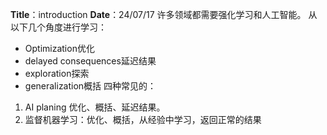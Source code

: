 **Title**：introduction
**Date**：24/07/17
许多领域都需要强化学习和人工智能。
从以下几个角度进行学习：
- Optimization优化
- delayed consequences延迟结果
- exploration探索
- generalization概括
四种常见的：
1. AI planing 优化、概括、延迟结果。
2. 监督机器学习：优化、概括，从经验中学习，返回正常的结果